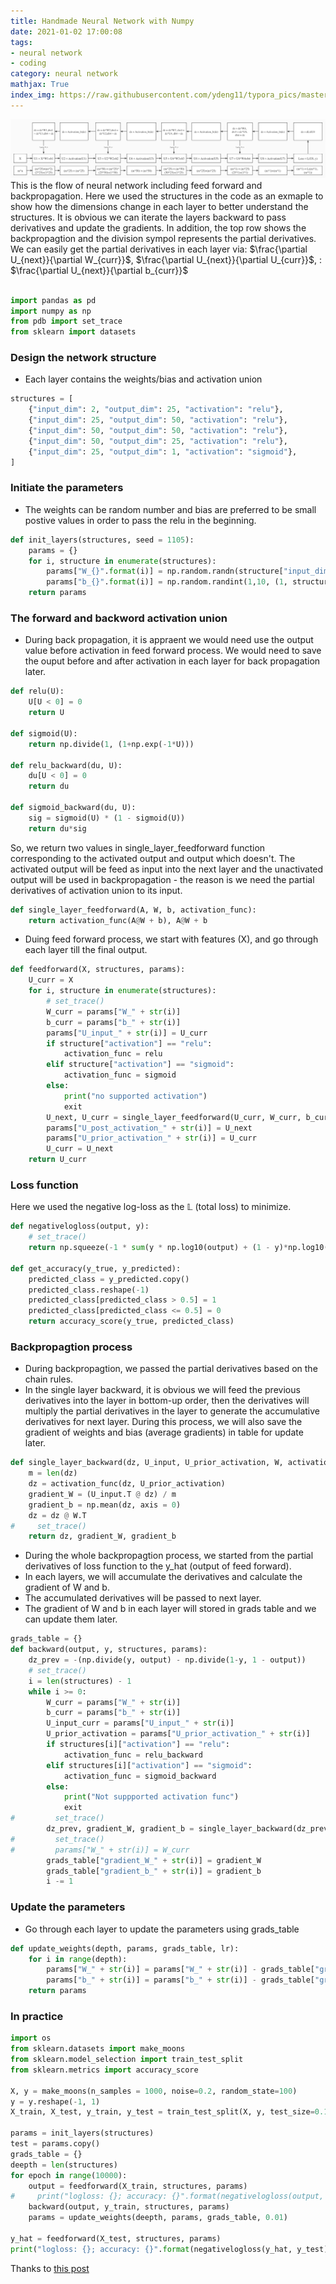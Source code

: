 ```yaml
---
title: Handmade Neural Network with Numpy
date: 2021-01-02 17:00:08
tags: 
- neural network
- coding
category: neural network
mathjax: True
index_img: https://raw.githubusercontent.com/ydeng11/typora_pics/master/typora20200603213936-79723.jpeg
---
```


![c75f3cc2-f37d-4b2e-a41b-1db5a335677c](https://raw.githubusercontent.com/ydeng11/typora_pics/master/typora20200603213936-79723.jpeg) This is the flow of neural network including feed forward and backpropagation. Here we used the structures in the code as an exmaple to show how the dimensions change in each layer to better understand the structures. It is obvious we can iterate the layers backward to pass derivatives and  update the gradients.
In addition, the top row shows the backpropagtion and the division sympol represents the partial derivatives. We can easily get the partial derivatives in each layer via: $\frac{\partial U_{next}}{\partial W_{curr}}$,  $\frac{\partial U_{next}}{\partial U_{curr}}$,  : $\frac{\partial U_{next}}{\partial b_{curr}}$

```python
 
import pandas as pd
import numpy as np
from pdb import set_trace
from sklearn import datasets
```

### Design the network structure

- Each layer contains the weights/bias and activation union


```python
structures = [
    {"input_dim": 2, "output_dim": 25, "activation": "relu"},
    {"input_dim": 25, "output_dim": 50, "activation": "relu"},
    {"input_dim": 50, "output_dim": 50, "activation": "relu"},
    {"input_dim": 50, "output_dim": 25, "activation": "relu"},
    {"input_dim": 25, "output_dim": 1, "activation": "sigmoid"},
]
```

### Initiate the parameters

- The weights can be random number and bias are preferred to be small postive values in order to pass the relu in the beginning.


```python
def init_layers(structures, seed = 1105):
    params = {}
    for i, structure in enumerate(structures):
        params["W_{}".format(i)] = np.random.randn(structure["input_dim"], structure["output_dim"])/10
        params["b_{}".format(i)] = np.random.randint(1,10, (1, structure["output_dim"]))/100
    return params
```

### The forward and backword activation union

- During back propagation, it is appraent we would need use the output value before activation in feed forward process. We would need to save the ouput before and after activation in each layer for back propagation later.


```python
def relu(U):
    U[U < 0] = 0
    return U
 
def sigmoid(U):
    return np.divide(1, (1+np.exp(-1*U)))
 
def relu_backward(du, U):
    du[U < 0] = 0
    return du
 
def sigmoid_backward(du, U):
    sig = sigmoid(U) * (1 - sigmoid(U))
    return du*sig
```

So, we return two values in single_layer_feedforward function corresponding to the activated output and output which doesn't. The activated output will be feed as input into the next layer and the unactivated output will be used in backpropagation - the reason is we need the partial derivatives of activation union to its input.


```python
def single_layer_feedforward(A, W, b, activation_func):
    return activation_func(A@W + b), A@W + b
```

- Duing feed forward process, we start with features (X), and go through each layer till the final output.


```python
def feedforward(X, structures, params):
    U_curr = X
    for i, structure in enumerate(structures):
        # set_trace()
        W_curr = params["W_" + str(i)]
        b_curr = params["b_" + str(i)]
        params["U_input_" + str(i)] = U_curr
        if structure["activation"] == "relu":
            activation_func = relu
        elif structure["activation"] == "sigmoid":
            activation_func = sigmoid
        else:
            print("no supported activation")
            exit
        U_next, U_curr = single_layer_feedforward(U_curr, W_curr, b_curr, activation_func)
        params["U_post_activation_" + str(i)] = U_next
        params["U_prior_activation_" + str(i)] = U_curr
        U_curr = U_next
    return U_curr
```

### Loss function

Here we used the negative log-loss as the $\mathbb{L}$ (total loss) to minimize.


```python
def negativelogloss(output, y):
    # set_trace()
    return np.squeeze(-1 * sum(y * np.log10(output) + (1 - y)*np.log10(1-output)) / len(y))
 
def get_accuracy(y_true, y_predicted):
    predicted_class = y_predicted.copy()
    predicted_class.reshape(-1)
    predicted_class[predicted_class > 0.5] = 1
    predicted_class[predicted_class <= 0.5] = 0
    return accuracy_score(y_true, predicted_class)
```

### Backpropagtion process

- During backpropagtion, we passed the partial derivatives based on the chain rules.
- In the single layer backward, it is obvious we will feed the previous derivatives into the layer in bottom-up order, then the derivatives will multiply the partial derivatives in the layer to generate the accumulative derivatives for next layer.
  During this process, we will also save the gradient of weights and bias (average gradients) in table for update later.


```python
def single_layer_backward(dz, U_input, U_prior_activation, W, activation_func):
    m = len(dz)
    dz = activation_func(dz, U_prior_activation)
    gradient_W = (U_input.T @ dz) / m
    gradient_b = np.mean(dz, axis = 0)
    dz = dz @ W.T
#     set_trace()
    return dz, gradient_W, gradient_b
```

- During the whole backpropagtion process, we started from the partial derivatives of loss function to the y_hat (output of feed forward).
- In each layers, we will accumulate the derivatives and calculate the gradient of W and b.
- The accumulated derivatives will be passed to next layer.
- The gradient of W and b in each layer will stored in grads table and we can update them later.

 

```python
grads_table = {}
def backward(output, y, structures, params):
    dz_prev = -(np.divide(y, output) - np.divide(1-y, 1 - output))
    # set_trace()
    i = len(structures) - 1
    while i >= 0:
        W_curr = params["W_" + str(i)]
        b_curr = params["b_" + str(i)]
        U_input_curr = params["U_input_" + str(i)]
        U_prior_activation = params["U_prior_activation_" + str(i)]
        if structures[i]["activation"] == "relu":
            activation_func = relu_backward
        elif structures[i]["activation"] == "sigmoid":
            activation_func = sigmoid_backward
        else:
            print("Not suppported activation func")
            exit
#         set_trace()
        dz_prev, gradient_W, gradient_b = single_layer_backward(dz_prev, U_input_curr, U_prior_activation, W_curr, activation_func)
#         set_trace()
#         params["W_" + str(i)] = W_curr
        grads_table["gradient_W_" + str(i)] = gradient_W
        grads_table["gradient_b_" + str(i)] = gradient_b
        i -= 1
```

### Update the parameters

- Go through each layer to update the parameters using grads_table


```python
def update_weights(depth, params, grads_table, lr):
    for i in range(depth):
        params["W_" + str(i)] = params["W_" + str(i)] - grads_table["gradient_W_" + str(i)] * lr
        params["b_" + str(i)] = params["b_" + str(i)] - grads_table["gradient_b_" + str(i)] * lr
    return params
```

### In practice


```python
import os
from sklearn.datasets import make_moons
from sklearn.model_selection import train_test_split
from sklearn.metrics import accuracy_score
 
X, y = make_moons(n_samples = 1000, noise=0.2, random_state=100)
y = y.reshape(-1, 1)
X_train, X_test, y_train, y_test = train_test_split(X, y, test_size=0.1, random_state=42)
 
params = init_layers(structures)
test = params.copy()
grads_table = {}
deepth = len(structures)
for epoch in range(10000):
    output = feedforward(X_train, structures, params)
#     print("logloss: {}; accuracy: {}".format(negativelogloss(output, y_train), get_accuracy(y_train, output)))
    backward(output, y_train, structures, params)
    params = update_weights(deepth, params, grads_table, 0.01)
 
y_hat = feedforward(X_test, structures, params)
print("logloss: {}; accuracy: {}".format(negativelogloss(y_hat, y_test), get_accuracy(y_test, y_hat)))
```

 

Thanks to [this post](https://towardsdatascience.com/lets-code-a-neural-network-in-plain-numpy-ae7e74410795)